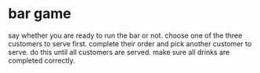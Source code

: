 # bar game

say whether you are ready to run the bar or not.
choose one of the three customers to serve first.
complete their order and pick another customer to serve.
do this until all customers are served.
make sure all drinks are completed correctly.
